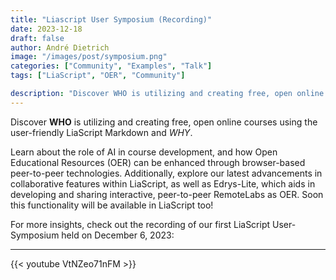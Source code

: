 ```yaml
---
title: "Liascript User Symposium (Recording)"
date: 2023-12-18
draft: false
author: André Dietrich
image: "/images/post/symposium.png"
categories: ["Community", "Examples", "Talk"]
tags: ["LiaScript", "OER", "Community"]

description: "Discover WHO is utilizing and creating free, open online courses using the user-friendly LiaScript Markdown and WHY. Learn about the role of AI in course development, and how Open Educational Resources (OER) can be enhanced through browser-based peer-to-peer technologies. Additionally, explore our latest advancements in collaborative features within LiaScript, as well as Edrys-Lite, which aids in developing and sharing interactive, peer-to-peer RemoteLabs as OER. Soon this functionality will be available in LiaScript too!"
---
```


Discover __WHO__ is utilizing and creating free, open online courses using the user-friendly LiaScript Markdown and _WHY_.

Learn about the role of AI in course development, and how Open Educational Resources (OER) can be enhanced through browser-based peer-to-peer technologies. Additionally, explore our latest advancements in collaborative features within LiaScript, as well as Edrys-Lite, which aids in developing and sharing interactive, peer-to-peer RemoteLabs as OER. Soon this functionality will be available in LiaScript too!

For more insights, check out the recording of our first LiaScript User-Symposium held on December 6, 2023:

---

{{< youtube VtNZeo71nFM >}}
